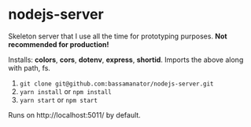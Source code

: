 # nodejs-server

Skeleton server that I use all the time for prototyping purposes. **Not recommended for production!**

Installs: **colors**, **cors**, **dotenv**, **express**, **shortid**.
Imports the above along with path, fs.

1. `git clone git@github.com:bassamanator/nodejs-server.git`
2. `yarn install` or `npm install`
3. `yarn start` or `npm start`

Runs on http://localhost:5011/ by default.
